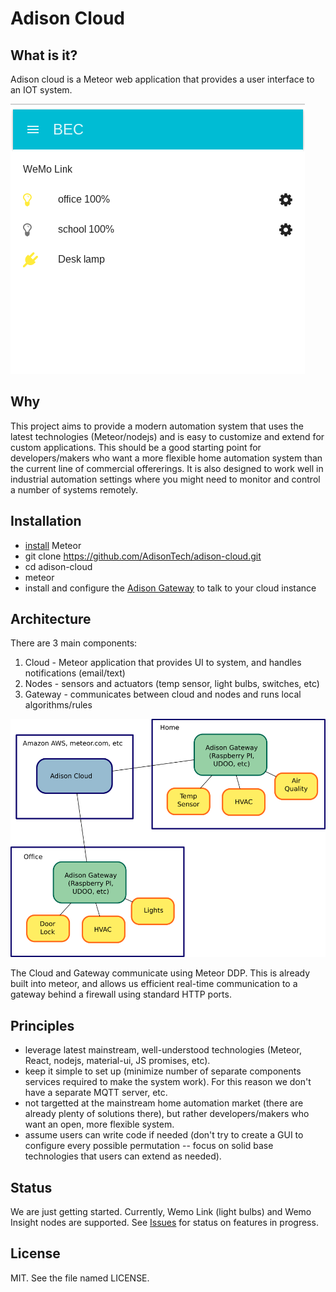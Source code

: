 # Adison Cloud

## What is it?

Adison cloud is a Meteor web application that provides a user interface to an IOT system.

![Screenshot](https://raw.githubusercontent.com/AdisonTech/adison-cloud/master/doc/screenshot.png "Screenshot")

## Why

This project aims to provide a modern automation system that uses the latest technologies (Meteor/nodejs) and is easy to customize and extend for custom applications.  This should be a good starting point for developers/makers who want a  more flexible home automation system than the current line of commercial offererings.  It is also designed to work well in industrial automation settings where you might need to monitor and control a number of systems remotely.  

## Installation

* [install](https://www.meteor.com/install) Meteor
* git clone https://github.com/AdisonTech/adison-cloud.git
* cd adison-cloud
* meteor
* install and configure the [Adison Gateway](https://github.com/AdisonTech/adison-gateway) to talk to your cloud instance

## Architecture

There are 3 main components:

1. Cloud - Meteor application that provides UI to system, and handles notifications (email/text)
2. Nodes - sensors and actuators (temp sensor, light bulbs, switches, etc)
2. Gateway - communicates between cloud and nodes and runs local algorithms/rules

![Architecture](https://raw.githubusercontent.com/AdisonTech/adison-cloud/master/doc/architecture.png "Adison Architecture")

The Cloud and Gateway communicate using Meteor DDP.  This is already built into meteor, and allows us efficient real-time communication to a gateway behind a firewall using standard HTTP ports.  

## Principles

* leverage latest mainstream, well-understood technologies (Meteor, React, nodejs, material-ui, JS promises, etc).
* keep it simple to set up (minimize number of separate components services required to make the system work).  For this reason we don't have a separate MQTT server, etc.
* not targetted at the mainstream home automation market (there are already plenty of solutions there), but rather developers/makers who want an open, more flexible system.
* assume users can write code if needed (don't try to create a GUI to configure every possible permutation -- focus on solid base technologies that users can extend as needed).

## Status

We are just getting started.  Currently, Wemo Link (light bulbs) and Wemo Insight nodes are supported.  See [Issues](https://github.com/AdisonTech/adison-cloud/issues) for status on features in progress.

## License 

MIT.  See the file named LICENSE.



